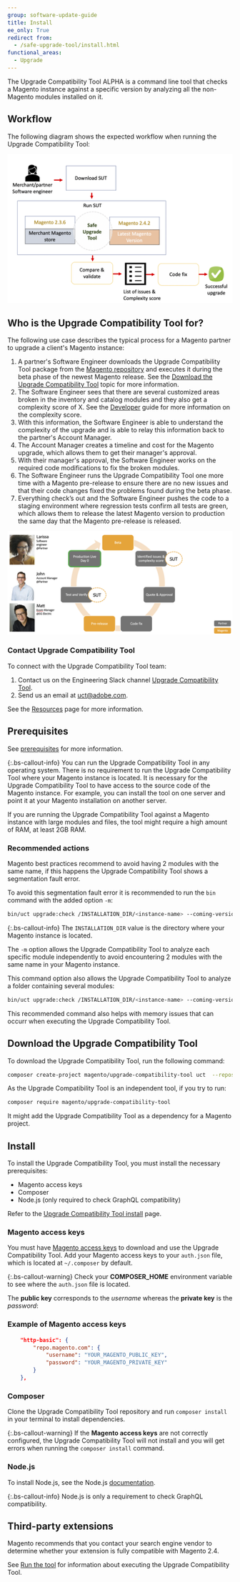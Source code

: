 ```yaml
---
group: software-update-guide
title: Install
ee_only: True
redirect from:
  - /safe-upgrade-tool/install.html
functional_areas:
  - Upgrade
---
```


The Upgrade Compatibility Tool ALPHA is a command line tool that checks a Magento instance against a specific version by analyzing all the non-Magento modules installed on it.

## Workflow

The following diagram shows the expected workflow when running the Upgrade Compatibility Tool:

![Upgrade Compatibility Tool Diagram](img/mvp-diagram-v2.png)

## Who is the Upgrade Compatibility Tool for?

The following use case describes the typical process for a Magento partner to upgrade a client's Magento instance:

1. A partner's Software Engineer downloads the Upgrade Compatibility Tool package from the [Magento repository](https://repo.magento.com/) and executes it during the beta phase of the newest Magento release. See the [Download the Upgrade Compatibility Tool]({{site.baseurl}}/upgrade-compatibility-tool/install.html) topic for more information.
1. The Software Engineer sees that there are several customized areas broken in the inventory and catalog modules and they also get a complexity score of X. See the [Developer]({{site.baseurl}}/upgrade-compatibility-tool/developer.html) guide for more information on the complexity score.
1. With this information, the Software Engineer is able to understand the complexity of the upgrade and is able to relay this information back to the partner's Account Manager.
1. The Account Manager creates a timeline and cost for the Magento upgrade, which allows them to get their manager's approval.
1. With their manager's approval, the Software Engineer works on the required code modifications to fix the broken modules.
1. The Software Engineer runs the Upgrade Compatibility Tool one more time with a Magento pre-release to ensure there are no new issues and that their code changes fixed the problems found during the beta phase.
1. Everything check’s out and the Software Engineer pushes the code to a staging environment where regression tests confirm all tests are green, which allows them to release the latest Magento version to production the same day that the Magento pre-release is released.

![Upgrade Compatibility Tool audience](img/audience-uct.png)

### Contact Upgrade Compatibility Tool

To connect with the Upgrade Compatibility Tool team:

1. Contact us on the Engineering Slack channel [Upgrade Compatibility Tool](https://magentocommeng.slack.com/archives/C019Y143U9F).
1. Send us an email at [uct@adobe.com](mailto:uct@adobe.com).

See the [Resources]({{site.baseurl}}/community/resources/resources.html) page for more information.

## Prerequisites

See [prerequisites]({{site.baseurl}}/upgrade-compatibility-tool/prerequisites.html) for more information.

{:.bs-callout-info}
You can run the Upgrade Compatibility Tool in any operating system. There is no requirement to run the Upgrade Compatibility Tool where your Magento instance is located. It is necessary for the Upgrade Compatibility Tool to have access to the source code of the Magento instance. For example, you can install the tool on one server and point it at your Magento installation on another server.

If you are running the Upgrade Compatibility Tool against a Magento instance with large modules and files, the tool might require a high amount of RAM, at least 2GB RAM.

### Recommended actions

Magento best practices recommend to avoid having 2 modules with the same name, if this happens the Upgrade Compatibility Tool shows a segmentation fault error.

To avoid this segmentation fault error it is recommended to run the `bin` command with the added option `-m`:

```bash
bin/uct upgrade:check /INSTALLATION_DIR/<instance-name> --coming-version=2.4.1 -m /vendor/<vendor-name>/<module-name>
```

{:.bs-callout-info}
The `INSTALLATION_DIR` value is the directory where your Magento instance is located.

The `-m` option allows the Upgrade Compatibility Tool to analyze each specific module independently to avoid encountering 2 modules with the same name in your Magento instance.

This command option also allows the Upgrade Compatibility Tool to analyze a folder containing several modules:

```bash
bin/uct upgrade:check /INSTALLATION_DIR/<instance-name> --coming-version=2.4.1 -m /vendor/<vendor-name>/
```

This recommended command also helps with memory issues that can occurr when executing the Upgrade Compatibility Tool.

## Download the Upgrade Compatibility Tool

To download the Upgrade Compatibility Tool, run the following command:

```bash
composer create-project magento/upgrade-compatibility-tool uct  --repository https://repo.magento.com
```

As the Upgrade Compatibility Tool is an independent tool, if you try to run:

```bash
composer require magento/upgrade-compatibility-tool
```

It might add the Upgrade Compatibility Tool as a dependency for a Magento project.

## Install

To install the Upgrade Compatibility Tool, you must install the necessary prerequisites:

*  Magento access keys
*  Composer
*  Node.js (only required to check GraphQL compatibility)

Refer to the [Upgrade Compatibility Tool install]({{site.baseurl}}/upgrade-compatibility-tool/install.html#install) page.

### Magento access keys

You must have [Magento access keys]({{site.baseurl}}/marketplace/sellers/profile-information.html#access-keys) to download and use the Upgrade Compatibility Tool. Add your Magento access keys to your `auth.json` file, which is located at `~/.composer` by default.

{:.bs-callout-warning}
Check your **COMPOSER_HOME** environment variable to see where the `auth.json` file is located.

The **public key** corresponds to the _username_ whereas the **private key** is the _password_:

### Example of Magento access keys

```json
    "http-basic": {
        "repo.magento.com": {
            "username": "YOUR_MAGENTO_PUBLIC_KEY",
            "password": "YOUR_MAGENTO_PRIVATE_KEY"
        }
    },
```

### Composer

Clone the Upgrade Compatibility Tool repository and run `composer install` in your terminal to install dependencies.

{:.bs-callout-warning}
If the **Magento access keys** are not correctly configured, the Upgrade Compatibility Tool will not install and you will get errors when running the `composer install` command.

### Node.js

To install Node.js, see the Node.js [documentation](https://nodejs.dev/learn/how-to-install-nodejs).

{:.bs-callout-info}
Node.js is only a requirement to check GraphQL compatibility.

## Third-party extensions

Magento recommends that you contact your search engine vendor to determine whether your extension is fully compatible with Magento 2.4.

See [Run the tool]({{site.baseurl}}/upgrade-compatibility-tool/run.html) for information about executing the Upgrade Compatibility Tool.